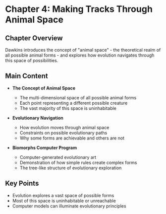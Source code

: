 # Chapter 4: Making Tracks Through Animal Space

## Chapter Overview
Dawkins introduces the concept of "animal space" - the theoretical realm of all possible animal forms - and explores how evolution navigates through this space of possibilities.

## Main Content
- **The Concept of Animal Space**
  - The multi-dimensional space of all possible animal forms
  - Each point representing a different possible creature
  - The vast majority of this space is uninhabitable

- **Evolutionary Navigation**
  - How evolution moves through animal space
  - Constraints on possible evolutionary paths
  - Why some forms are achievable and others are not

- **Biomorphs Computer Program**
  - Computer-generated evolutionary art
  - Demonstration of how simple rules create complex forms
  - The tree-like structure of evolutionary exploration

## Key Points
- Evolution explores a vast space of possible forms
- Most of this space is uninhabitable or unreachable
- Computer models can illuminate evolutionary principles